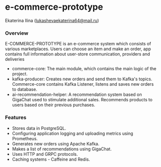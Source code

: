 # e-commerce-prototype
Ekaterina Ilina (lukashevaekaterina64@mail.ru)

### Overview
E-COMMERCE-PROTOTYPE is an e-commerce system which consists of various marketplaces. Users can choose an item and make an order, app contains full information about user-store communication, providers and deliveries
* commerce-core: The main module, which contains the main logic of the project.
* kafka-producer: Creates new orders and send them to Kafka's topics. Commerce-core contains Kafka Listener, listens and saves new orders to database.
* ai-recommendation-helper: A recommendation system based on GigaChat used to stimulate additional sales. Recommends products to users based on their previous purchases.

### Features
* Stores data in PostgreSQL.
* Configuring application logging and uploading metrics using Prometheus.
* Generates new orders using Apache Kafka.
* Makes a list of recommendations using GigaChat.
* Uses HTTP and GRPC protocols.
* Caching systems - Caffeine and Redis.